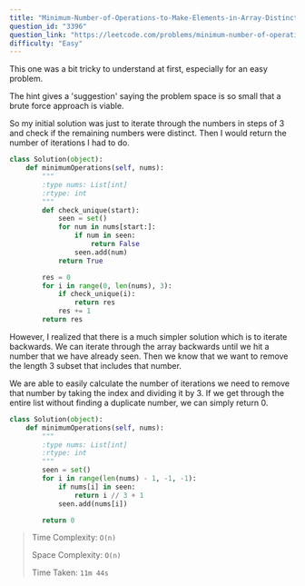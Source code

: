 ```yaml
---
title: "Minimum-Number-of-Operations-to-Make-Elements-in-Array-Distinct"
question_id: "3396"
question_link: "https://leetcode.com/problems/minimum-number-of-operations-to-make-elements-in-array-distinct/"
difficulty: "Easy"
---
```


This one was a bit tricky to understand at first, especially for an easy problem.

The hint gives a 'suggestion' saying the problem space is so small that a brute force approach is viable.

So my initial solution was just to iterate through the numbers in steps of 3 and check if the remaining numbers were distinct. Then I would return the number of iterations I had to do.

```python
class Solution(object):
    def minimumOperations(self, nums):
        """
        :type nums: List[int]
        :rtype: int
        """
        def check_unique(start):
            seen = set()
            for num in nums[start:]:
                if num in seen:
                    return False
                seen.add(num)
            return True

        res = 0
        for i in range(0, len(nums), 3):
            if check_unique(i):
                return res
            res += 1
        return res
```

However, I realized that there is a much simpler solution which is to iterate backwards. We can iterate through the array backwards until we hit a number that we have already seen. Then we know that we want to remove the length 3 subset that includes that number.

We are able to easily calculate the number of iterations we need to remove that number by taking the index and dividing it by 3. If we get through the entire list without finding a duplicate number, we can simply return 0.

```python 
class Solution(object):
    def minimumOperations(self, nums):
        """
        :type nums: List[int]
        :rtype: int
        """
        seen = set()
        for i in range(len(nums) - 1, -1, -1):
            if nums[i] in seen:
                return i // 3 + 1
            seen.add(nums[i])

        return 0
```

> Time Complexity: `O(n)`
> 
> Space Complexity: `O(n)`
> 
> Time Taken: `11m 44s`
